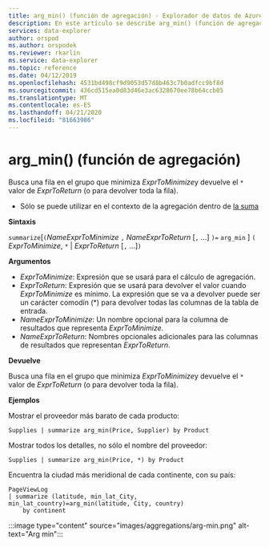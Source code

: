 ```yaml
---
title: arg_min() (función de agregación) - Explorador de datos de Azure ? Microsoft Docs
description: En este artículo se describe arg_min() (función de agregación) en Azure Data Explorer.
services: data-explorer
author: orspod
ms.author: orspodek
ms.reviewer: rkarlin
ms.service: data-explorer
ms.topic: reference
ms.date: 04/12/2019
ms.openlocfilehash: 4531bd498cf9d9053d57d8b463c7b0adfcc9bf8d
ms.sourcegitcommit: 436cd515ea0d83d46e3ac6328670ee78b64ccb05
ms.translationtype: MT
ms.contentlocale: es-ES
ms.lasthandoff: 04/21/2020
ms.locfileid: "81663986"
---
```

# <a name="arg_min-aggregation-function"></a>arg_min() (función de agregación)

Busca una fila en el grupo que minimiza *ExprToMinimize*y devuelve el `*` valor de *ExprToReturn* (o para devolver toda la fila).

* Sólo se puede utilizar en el contexto de la agregación dentro de [la suma](summarizeoperator.md)

**Sintaxis**

`summarize`[`(`*NameExprToMinimize* `,` *NameExprToReturn* [`,` ...] `)=` `arg_min` ] `(` *ExprToMinimize*, `*`  |  *ExprToReturn* [`,` ...]`)`

**Argumentos**

* *ExprToMinimize*: Expresión que se usará para el cálculo de agregación. 
* *ExprToReturn*: Expresión que se usará para devolver el valor cuando *ExprToMinimize* es mínimo. La expresión que se va a devolver puede ser un carácter comodín (*) para devolver todas las columnas de la tabla de entrada.
* *NameExprToMinimize*: Un nombre opcional para la columna de resultados que representa *ExprToMinimize*.
* *NameExprToReturn*: Nombres opcionales adicionales para las columnas de resultados que representan *ExprToReturn*.

**Devuelve**

Busca una fila en el grupo que minimiza *ExprToMinimize*y devuelve el `*` valor de *ExprToReturn* (o para devolver toda la fila).

**Ejemplos**

Mostrar el proveedor más barato de cada producto:

```kusto
Supplies | summarize arg_min(Price, Supplier) by Product
```

Mostrar todos los detalles, no sólo el nombre del proveedor:

```kusto
Supplies | summarize arg_min(Price, *) by Product
```

Encuentra la ciudad más meridional de cada continente, con su país:

```kusto
PageViewLog 
| summarize (latitude, min_lat_City, min_lat_country)=arg_min(latitude, City, country) 
    by continent
```

:::image type="content" source="images/aggregations/arg-min.png" alt-text="Arg min":::
